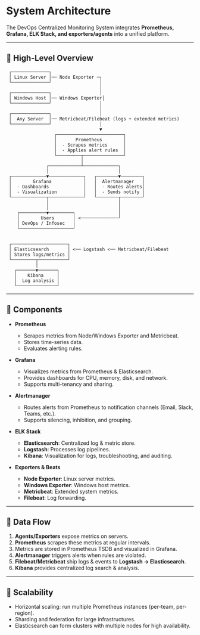 # System Architecture

The DevOps Centralized Monitoring System integrates **Prometheus, Grafana, ELK Stack, and exporters/agents** into a unified platform.

---

## 🔹 High-Level Overview

     ┌──────────────┐
     │ Linux Server │── Node Exporter ─┐
     └──────────────┘                  │
                                       │
     ┌──────────────┐                  │
     │ Windows Host │── Windows Exporter│
     └──────────────┘                  │
                                       │
     ┌──────────────┐                  │
     │  Any Server  │── Metricbeat/Filebeat (logs + extended metrics)
     └──────────────┘                  │
                                       ▼
                      ┌─────────────────────────┐
                      │       Prometheus        │
                      │  - Scrapes metrics      │
                      │  - Applies alert rules  │
                      └─────────┬───────────────┘
                                │
                   ┌────────────┴─────────────┐
                   │                          │
     ┌─────────────▼─────────────┐   ┌────────▼────────┐
     │        Grafana            │   │  Alertmanager   │
     │  - Dashboards             │   │  - Routes alerts│
     │  - Visualization          │   │  - Sends notify │
     └─────────────┬─────────────┘   └────────┬────────┘
                   │                          │
                   │                          │
        ┌──────────▼─────────┐                │
        │        Users       │ <──────────────┘
        │ DevOps / Infosec   │
        └────────────────────┘


     ┌─────────────────────┐
     │ Elasticsearch       │ <── Logstash <── Metricbeat/Filebeat
     │ Stores logs/metrics │
     └─────────┬───────────┘
               │
       ┌───────▼───────┐
       │    Kibana     │
       │  Log analysis │
       └───────────────┘

---

## 🔹 Components

- **Prometheus**
  - Scrapes metrics from Node/Windows Exporter and Metricbeat.
  - Stores time-series data.
  - Evaluates alerting rules.

- **Grafana**
  - Visualizes metrics from Prometheus & Elasticsearch.
  - Provides dashboards for CPU, memory, disk, and network.
  - Supports multi-tenancy and sharing.

- **Alertmanager**
  - Routes alerts from Prometheus to notification channels (Email, Slack, Teams, etc.).
  - Supports silencing, inhibition, and grouping.

- **ELK Stack**
  - **Elasticsearch**: Centralized log & metric store.
  - **Logstash**: Processes log pipelines.
  - **Kibana**: Visualization for logs, troubleshooting, and auditing.

- **Exporters & Beats**
  - **Node Exporter**: Linux server metrics.
  - **Windows Exporter**: Windows host metrics.
  - **Metricbeat**: Extended system metrics.
  - **Filebeat**: Log forwarding.

---

## 🔹 Data Flow

1. **Agents/Exporters** expose metrics on servers.
2. **Prometheus** scrapes these metrics at regular intervals.
3. Metrics are stored in Prometheus TSDB and visualized in Grafana.
4. **Alertmanager** triggers alerts when rules are violated.
5. **Filebeat/Metricbeat** ship logs & events to **Logstash → Elasticsearch**.
6. **Kibana** provides centralized log search & analysis.

---

## 🔹 Scalability

- Horizontal scaling: run multiple Prometheus instances (per-team, per-region).
- Sharding and federation for large infrastructures.
- Elasticsearch can form clusters with multiple nodes for high availability.
